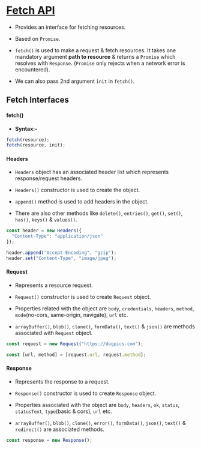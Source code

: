 # [Fetch API](https://developer.mozilla.org/en-US/docs/Web/API/Fetch_API)

- Provides an interface for fetching resources.
- Based on `Promise`.
- `fetch()` is used to make a request & fetch resources. It takes one mandatory argument **path to resource** & returns a `Promise` which resolves with `Response`. (`Promise` only rejects when a network error is encountered).

- We can also pass 2nd argument `init` in `fetch()`.

## Fetch Interfaces

#### fetch()

- **Syntax:-**

```js
fetch(resource);
fetch(resource, init);
```

#### Headers

- `Headers` object has an associated header list which represents response/request headers.

- `Headers()` constructor is used to create the object.

- `append()` method is used to add headers in the object.

- There are also other methods like `delete()`, `entries()`, `get()`, `set()`, `has()`, `keys()` & `values()`.

```js
const header = new Headers({
  "Content-Type": "application/json"
});

header.append("Accept-Encoding", "gzip");
header.set("Content-Type", "image/jpeg");
```

#### Request

- Represents a resource request.

- `Request()` constructor is used to create `Request` object.

- Properties related with the object are `body`, `credentials`, `headers`, `method`, `mode`(no-cors, same-origin, navigate), `url` etc.

- `arrayBuffer()`, `blob()`, `clone()`, `formData()`, `text()` & `json()` are methods associated with `Request` object.

```js
const request = new Request("https://dogpics.com");

const [url, method] = [request.url, request.method];
```

#### Response

- Represents the response to a request.

- `Response()` constructor is used to create `Response` object.

- Properties associated with the object are `body`, `headers`, `ok`, `status`, `statusText`, `type`(basic & cors), `url` etc.

- `arrayBuffer()`, `blob()`, `clone()`, `error()`, `formData()`, `json()`, `text()` & `redirect()` are associated methods.

```js
const response = new Response();
```
